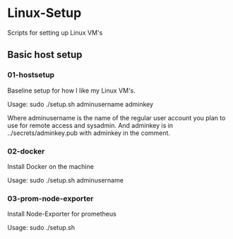 # Linux-Setup

Scripts for setting up Linux VM's

## Basic host setup

### 01-hostsetup
Baseline setup for how I like my Linux VM's.

Usage: sudo ./setup.sh adminusername adminkey

Where adminusername is the name of the regular user
account you plan to use for remote access and sysadmin.
And adminkey is in ../secrets/adminkey.pub with adminkey in the comment.

### 02-docker
Install Docker on the machine

Usage: sudo ./setup.sh adminusername

### 03-prom-node-exporter
Install Node-Exporter for prometheus

Usage: sudo ./setup.sh
